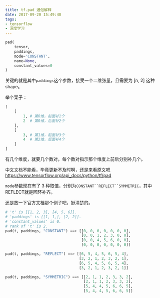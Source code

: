 ```yaml
---
title: tf.pad 通俗解释
date: 2017-09-20 15:49:48
tags:
- tensorflow
- 深度学习
---
```


```python
pad(
    tensor,
    paddings,
    mode='CONSTANT',
    name=None,
    constant_values=0
)
```

关键的就是其中`paddings`这个参数，接受一个二维张量，且需要为 [n, 2] 这种 shape。

举个栗子：

```python
[
    [
        1, # 第0维，前面补1个
      	2  # 第0维，后面补2个
    ],
    [
     	3, # 第1维，前面补3个
      	4  # 第2维，后面补4个
    ]
]
```

有几个维度，就要几个数对，每个数对指示那个维度上前后分别补几个。

<!-- more -->

中文文档不能看，毕竟更新不及时啊，还是来看原文吧 https://www.tensorflow.org/api_docs/python/tf/pad

`mode`参数现在有了 3 种取值，分别为`CONSTANT``REFLECT``SYMMETRIC`，其中REFLECT就是回环补齐。

还是放一下官方文档那个例子吧，挺清楚的。

```python
# 't' is [[1, 2, 3], [4, 5, 6]].
# 'paddings' is [[1, 1,], [2, 2]].
# 'constant_values' is 0.
# rank of 't' is 2.
pad(t, paddings, "CONSTANT") ==> [[0, 0, 0, 0, 0, 0, 0],
                                  [0, 0, 1, 2, 3, 0, 0],
                                  [0, 0, 4, 5, 6, 0, 0],
                                  [0, 0, 0, 0, 0, 0, 0]]

pad(t, paddings, "REFLECT") ==> [[6, 5, 4, 5, 6, 5, 4],
                                 [3, 2, 1, 2, 3, 2, 1],
                                 [6, 5, 4, 5, 6, 5, 4],
                                 [3, 2, 1, 2, 3, 2, 1]]

pad(t, paddings, "SYMMETRIC") ==> [[2, 1, 1, 2, 3, 3, 2],
                                   [2, 1, 1, 2, 3, 3, 2],
                                   [5, 4, 4, 5, 6, 6, 5],
                                   [5, 4, 4, 5, 6, 6, 5]]
```

